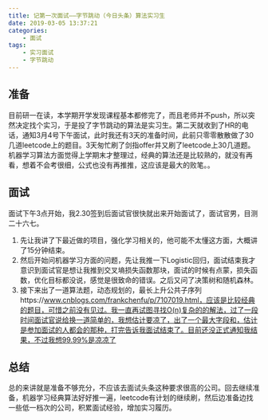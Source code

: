 ```yaml
---
title: 记第一次面试——字节跳动（今日头条）算法实习生
date: 2019-03-05 13:37:21
categories:
    - 面试
tags: 
    - 实习面试
    - 字节跳动
---
```




## 准备

目前研一在读，本学期开学发现课程基本都修完了，而且老师并不push，所以突然决定找个实习，于是投了字节跳动的算法是实习生。第二天就收到了HR的电话，通知3月4号下午面试，此时我还有3天的准备时间，此前只零零散散做了30几道leetcode上的题目。3天匆忙刷了剑指offer并又刷了leetcode上30几道题。机器学习算法方面觉得上学期末才整理过，经典的算法还是比较熟的，就没有再看，想着不会考很细，公式也没有再推推，这应该是最大的败笔。。

<!-- more -->

## 面试

面试下午3点开始，我2.30签到后面试官很快就出来开始面试了，面试官男，目测二十六七。

 1. 先让我讲了下最近做的项目，强化学习相关的，他可能不太懂这方面，大概讲了15分钟结束。
 2. 然后开始问机器学习方面的问题，先让我推一下Logistic回归，面试结束我才意识到面试官是想让我推到交叉墒损失函数那块，面试的时候有点蒙，损失函数，优化目标都没说，感觉是很致命的错误。之后又问了决策树和随机森林。
 3. 接下来出了一道算法题，动态规划的，最长上升公共子序列https://www.cnblogs.com/frankchenfu/p/7107019.html，应该是比较经典的题目，可惜之前没有见过。我一直再试图寻找O(n)复杂的的解法，过了一段时间面试官说给换一道简单的，我想估计要凉了，出了一个最大字段和，估计是参加面试的人都会的那种，打完告诉我面试结束了。目前还没正式通知我结果，不过我想99.99%是凉凉了



## 总结
总的来讲就是准备不够充分，不应该去面试头条这种要求很高的公司。回去继续准备，机器学习经典算法好好推一遍，leetcode有计划的继续刷，然后边准备边找一些低一档次的公司，积累面试经验，增加实习履历。
